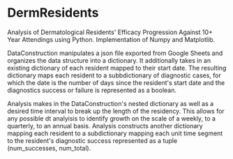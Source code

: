# DermResidents
Analysis of Dermatological Residents' Efficacy Progression Against 10+ Year Attendings using Python.
Implementation of Numpy and Matplotlib.

DataConstruction manipulates a json file exported from Google Sheets and organizes the data structure into a dictionary.  It additionally takes in an existing dictionary of each resident mapped to their start date. The resulting dictionary maps each resident to a subbdictionary of diagnostic cases, for which the date is the number of days since the resident's start date and the diagnostics success or failure is represented as a boolean.

Analysis makes in the DataConstruction's nested dictionary as well as a desired time interval to break up the length of the residency.  This allows for any possible dt analyisis to identify growth on the scale of a weekly, to a quarterly, to an annual basis.  Analysis constructs another dictionary mapping each resident to a subdictionary mapping each unit time segment to the resident's diagnostic success represented as a tuple (num_successes, num_total).
